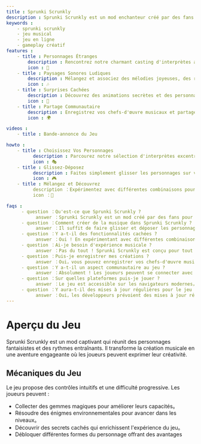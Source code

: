 ```yaml
---
title : Sprunki Scrunkly  
description : Sprunki Scrunkly est un mod enchanteur créé par des fans pour Incredibox qui transforme la création musicale en une aventure fantaisiste. Les joueurs peuvent explorer des personnages charmants et des rythmes entraînants, créant un terrain de jeu unique pour les passionnés de musique à tous les niveaux.  
keywords :
    - sprunki scrunkly  
    - jeu musical  
    - jeu en ligne  
    - gameplay créatif  
features :
    - title : Personnages Étranges  
        description : Rencontrez notre charmant casting d'interprètes avec des animations et des personnalités uniques ; chacun apporte ses propres boucles musicales spéciales à votre création.  
        icon : 🌟  
    - title : Paysages Sonores Ludiques  
        description : Mélangez et associez des mélodies joyeuses, des rythmes rebondissants et des effets sonores amusants pour créer des compositions délicieuses.  
        icon : 🎶  
    - title : Surprises Cachées  
        description : Découvrez des animations secrètes et des personnages bonus pendant que vous expérimentez avec différentes combinaisons.  
        icon : 🎉  
    - title : Partage Communautaire  
        description : Enregistrez vos chefs-d'œuvre musicaux et partagez-les avec la communauté mondiale d'Incredibox.  
        icon : 🌍  

videos :
    - title : Bande-annonce du Jeu 

howto :
    - title : Choisissez Vos Personnages  
          description : Parcourez notre sélection d'interprètes excentriques ; chacun apporte des sons et des animations uniques à votre création musicale.  
          icon : 🎭 
    - title : Glissez-Déposez   
          description : Faites simplement glisser les personnages sur votre scène pour commencer à créer de la musique ; regardez-les prendre vie avec des animations amusantes tout en ajoutant leurs rythmes à la mélodie.    
          icon : 🎮   
    - title : Mélangez et Découvrez   
          description ：Expérimentez avec différentes combinaisons pour débloquer des surprises cachées et des effets sonores spéciaux。    
          icon ：🔄   

faqs :
    　- question ：Qu'est-ce que Sprunki Scrunkly ?   
           answer ：Sprunki Scrunkly est un mod créé par des fans pour Incredibox qui présente des personnages étranges，des animations ludiques et des paysages sonores joyeux。   
    　- question ：Comment créer de la musique dans Sprunki Scrunkly ?   
           answer ：Il suffit de faire glisser et déposer les personnages sur votre scène ! Chaque personnage apporte ses propres sons et animations uniques。   
    　- question ：Y a-t-il des fonctionnalités cachées ?   
           answer ：Oui ! En expérimentant avec différentes combinaisons de personnages，vous découvrirez des animations secrètes et des personnages bonus。   
    　- question ：Ai-je besoin d'expérience musicale ?   
           answer ：Pas du tout ! Sprunki Scrunkly est conçu pour tout le monde，ce qui facilite la création d'une musique incroyable quel que soit votre niveau d'expérience。   
    　- question ：Puis-je enregistrer mes créations ?   
           answer ：Oui，vous pouvez enregistrer vos chefs-d'œuvre musicaux et les partager avec la communauté。   
    　- question ：Y a-t-il un aspect communautaire au jeu ?   
           answer ：Absolument ! Les joueurs peuvent se connecter avec d'autres，partager leurs créations et s'inspirer mutuellement。   
    　- question ：Sur quelles plateformes puis-je jouer ?   
           answer ：Le jeu est accessible sur les navigateurs modernes，ce qui vous permet de jouer n'importe où。    
    　- question ：Y aura-t-il des mises à jour régulières pour le jeu ?    
           answer ：Oui，les développeurs prévoient des mises à jour régulières qui incluront du nouveau contenu et des fonctionnalités basées sur les retours des joueurs。    
---  
```


# Aperçu du Jeu  

Sprunki Scrunkly est un mod captivant qui réunit des personnages fantaisistes et des rythmes entraînants. Il transforme la création musicale en une aventure engageante où les joueurs peuvent exprimer leur créativité.

## Mécaniques du Jeu  

Le jeu propose des contrôles intuitifs et une difficulté progressive. Les joueurs peuvent :

* Collecter des gemmes magiques pour améliorer leurs capacités。
* Résoudre des énigmes environnementales pour avancer dans les niveaux。
* Découvrir des secrets cachés qui enrichissent l'expérience du jeu。
* Débloquer différentes formes du personnage offrant des avantages
